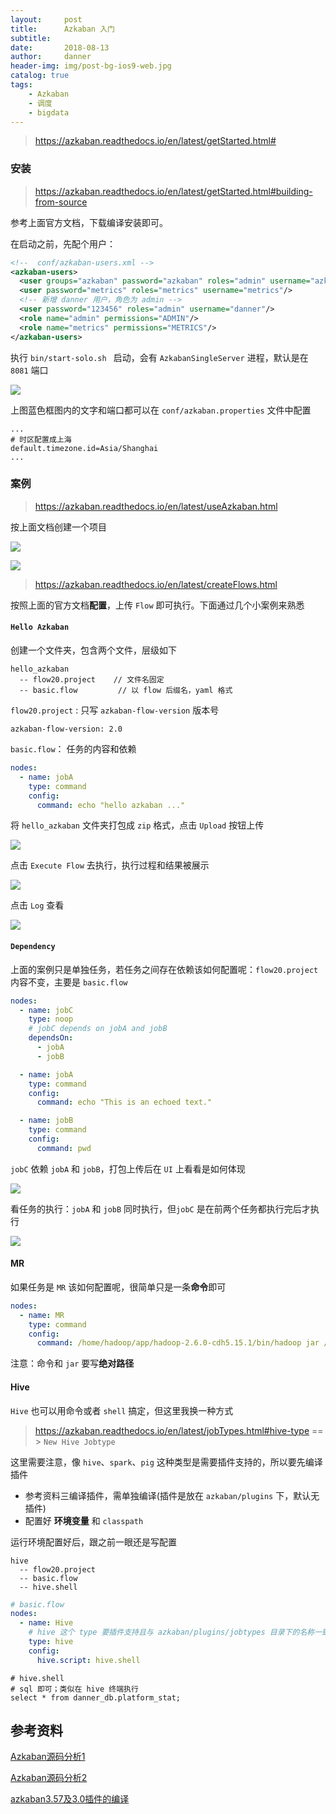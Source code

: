 ```yaml
---
layout:     post
title:      Azkaban 入门
subtitle:   
date:       2018-08-13
author:     danner
header-img: img/post-bg-ios9-web.jpg
catalog: true
tags:
    - Azkaban
    - 调度
    - bigdata
---
```


> https://azkaban.readthedocs.io/en/latest/getStarted.html#

### 安装

> https://azkaban.readthedocs.io/en/latest/getStarted.html#building-from-source

参考上面官方文档，下载编译安装即可。

在启动之前，先配个用户：

```xml
<!--  conf/azkaban-users.xml -->
<azkaban-users>
  <user groups="azkaban" password="azkaban" roles="admin" username="azkaban"/>
  <user password="metrics" roles="metrics" username="metrics"/>
  <!-- 新增 danner 用户，角色为 admin -->
  <user password="123456" roles="admin" username="danner"/>
  <role name="admin" permissions="ADMIN"/>
  <role name="metrics" permissions="METRICS"/>
</azkaban-users>
```

执行 `bin/start-solo.sh ` 启动，会有 `AzkabanSingleServer` 进程，默认是在 `8081` 端口

![](https://vendanner.github.io/img/azkaban/login.png)

上图蓝色框图内的文字和端口都可以在 `conf/azkaban.properties` 文件中配置

```shell
...
# 时区配置成上海
default.timezone.id=Asia/Shanghai
...
```



### 案例

> https://azkaban.readthedocs.io/en/latest/useAzkaban.html

按上面文档创建一个项目

![](https://vendanner.github.io/img/azkaban/create_project.png)

![](https://vendanner.github.io/img/azkaban/test001.png)

> https://azkaban.readthedocs.io/en/latest/createFlows.html

按照上面的官方文档**配置**，上传 `Flow` 即可执行。下面通过几个小案例来熟悉

#### `Hello Azkaban`

创建一个文件夹，包含两个文件，层级如下

```shell
hello_azkaban
  -- flow20.project    // 文件名固定
  -- basic.flow			// 以 flow 后缀名，yaml 格式
```

 `flow20.project` : 只写 `azkaban-flow-version` 版本号

```shell
azkaban-flow-version: 2.0
```

`basic.flow`： 任务的内容和依赖

```yaml
nodes:
  - name: jobA
    type: command
    config:
      command: echo "hello azkaban ..."
```

将 `hello_azkaban` 文件夹打包成 `zip` 格式，点击 `Upload` 按钮上传

![](https://vendanner.github.io/img/azkaban/upload_flow.png)

点击 `Execute Flow` 去执行，执行过程和结果被展示

![](https://vendanner.github.io/img/azkaban/job_flow_stat.png)

点击 `Log` 查看

![](https://vendanner.github.io/img/azkaban/hello_azkaban_log.png)

#### `Dependency`

上面的案例只是单独任务，若任务之间存在依赖该如何配置呢：`flow20.project` 内容不变，主要是 `basic.flow`

```yaml
nodes:
  - name: jobC
    type: noop
    # jobC depends on jobA and jobB
    dependsOn:
      - jobA
      - jobB

  - name: jobA
    type: command
    config:
      command: echo "This is an echoed text."

  - name: jobB
    type: command
    config:
      command: pwd
```

`jobC`  依赖 `jobA` 和 `jobB`，打包上传后在 `UI`  上看看是如何体现

![](https://vendanner.github.io/img/azkaban/dependency_job.png)

看任务的执行：`jobA` 和 `jobB` 同时执行，但`jobC` 是在前两个任务都执行完后才执行

![](https://vendanner.github.io/img/azkaban/dependency_time.png)

#### MR

如果任务是 `MR` 该如何配置呢，很简单只是一条**命令**即可

```yaml
nodes:
  - name: MR
    type: command
    config:
      command: /home/hadoop/app/hadoop-2.6.0-cdh5.15.1/bin/hadoop jar /home/hadoop/lib/hadoop/G7-41-dwt.jar com.danner.bigdata.hadoop.homework.ETLApp /project/hadoop/access/log/20190917 /project/hadoop/access/out/20190917 /tmp/data/ip.txt
```

注意：命令和 `jar` 要写**绝对路径**

#### Hive

`Hive` 也可以用命令或者 `shell` 搞定，但这里我换一种方式

> https://azkaban.readthedocs.io/en/latest/jobTypes.html#hive-type  == > `New Hive Jobtype`

这里需要注意，像 `hive`、`spark`、`pig` 这种类型是需要插件支持的，所以要先编译插件

- 参考资料三编译插件，需单独编译(插件是放在 `azkaban/plugins` 下，默认无插件)
- 配置好 **环境变量** 和 `classpath`

运行环境配置好后，跟之前一眼还是写配置

```shell
hive
  -- flow20.project    
  -- basic.flow	
  -- hive.shell
```

```yaml
# basic.flow	
nodes:
  - name: Hive
    # hive 这个 type 要插件支持且与 azkaban/plugins/jobtypes 目录下的名称一致
    type: hive
    config:
      hive.script: hive.shell
```

```shell
# hive.shell
# sql 即可；类似在 hive 终端执行
select * from danner_db.platform_stat;
```



## 参考资料

[Azkaban源码分析1](https://zhuanlan.zhihu.com/p/22254898)

[Azkaban源码分析2](https://zhuanlan.zhihu.com/p/22268277)

[azkaban3.57及3.0插件的编译](https://blog.csdn.net/weixin_39778085/article/details/90312364)

